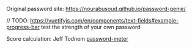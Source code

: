 Original password site:
https://nourabusoud.github.io/password-genie/

// TODO: https://vuetifyjs.com/en/components/text-fields#example-progress-bar
test the strength of your own password

Score calculation:
Jeff Todnem [password-meter](http://www.passwordmeter.com/)
